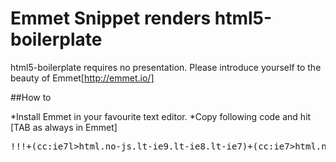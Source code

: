 Emmet Snippet renders html5-boilerplate 
==============

html5-boilerplate requires no presentation.
Please introduce yourself to the beauty of Emmet[http://emmet.io/]

##How to

*Install Emmet in your favourite text editor.
*Copy following code and hit [TAB as always in Emmet]

<pre>
!!!+(cc:ie7l>html.no-js.lt-ie9.lt-ie8.lt-ie7)+(cc:ie7>html.no-js.lt-ie9.lt-ie8)+(cc:ie8>html.no-js.lt-ie9)+(cc:ie8>html.no-js)>html>(head>meta[charset=UTF-8]+meta:compat[content='IE=edge,chrome=1']+title{${1:h5bp}}+meta[description='']+meta:vp+c{Place favicon.ico and apple-touch-icon.png in the root directory}+link:css[href='css/normalize.css']+link:css[href='css/main.css']+script[src='js/vendor/modernizr-2.6.2.min.js'])+body>(cc:ie7l>p.chromeframe>({You are using an}>strong{outdated}+{browser. Please}>(a:link[href='http://browsehappy.com/']>{upgrade your browser})+{ or }>a:link[href='http://www.google.com/chromeframe/?redirect=true']>{activate Google Chrome Frame}+{ to improve your experience.}))+c{Add your site or application content here}+p>{Hello world! This is HTML5 Boilerplate.}+script[src="//ajax.googleapis.com/ajax/libs/jquery/1.9.1/jquery.min.js"]+script[src="js/plugins.js"]+script[src="js/main.js"]+c{Google Analytics: change UA-XXXXX-X to be your site's ID}+script{var _gaq=[['_setAccount','UA-XXXXX-X'],['_trackPageview']];(function(d,t){var g=d.createElement(t),s=d.getElementsByTagName(t)[0];g.src='//www.google-analytics.com/ga.js';s.parentNode.insertBefore(g,s)}(document,'script'));}
</pre>
